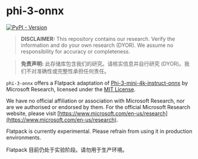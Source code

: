 # phi-3-onnx

[![PyPI - Version](https://img.shields.io/pypi/v/flatpack)](https://pypi.org/project/flatpack/)

> **DISCLAIMER:** This repository contains our research. Verify the information and do your own research (DYOR). We assume no responsibility for accuracy or completeness.

> **免责声明:** 此存储库包含我们的研究。请核实信息并自行研究 (DYOR)。我们不对准确性或完整性承担任何责任。

`phi-3-onnx` offers a Flatpack adaptation of [Phi-3-mini-4k-instruct-onnx](https://huggingface.co/microsoft/Phi-3-mini-4k-instruct-onnx) by Microsoft Research, licensed under the [MIT License](https://huggingface.co/microsoft/Phi-3-mini-4k-instruct-onnx/blob/main/LICENSE).

We have no official affiliation or association with Microsoft Research, nor are we authorised or endorsed by them. For the official Microsoft Research website, please visit [https://www.microsoft.com/en-us/research](https://www.microsoft.com/en-us/research).

Flatpack is currently experimental. Please refrain from using it in production environments.

Flatpack 目前仍处于实验阶段。请勿用于生产环境。